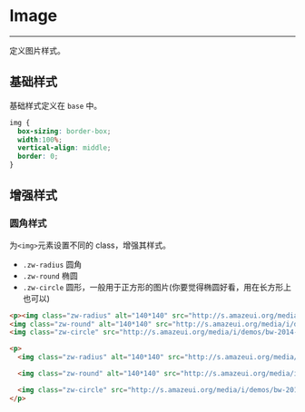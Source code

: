 # Image
---

定义图片样式。

## 基础样式

基础样式定义在 `base` 中。

```css
img {
  box-sizing: border-box;
  width:100%;
  vertical-align: middle;
  border: 0;
}
```

## 增强样式

### 圆角样式

为`<img>`元素设置不同的 class，增强其样式。

- `.zw-radius`     圆角
- `.zw-round`      椭圆
- `.zw-circle`     圆形，一般用于正方形的图片(你要觉得椭圆好看，用在长方形上也可以)

`````html
<p><img class="zw-radius" alt="140*140" src="http://s.amazeui.org/media/i/demos/bw-2014-06-19.jpg?imageView/1/w/1000/h/1000/q/80" width="140" height="140" />
<img class="zw-round" alt="140*140" src="http://s.amazeui.org/media/i/demos/bw-2014-06-19.jpg?imageView/1/w/1000/h/600/q/80" width="200" height="120"/>
<img class="zw-circle" src="http://s.amazeui.org/media/i/demos/bw-2014-06-19.jpg?imageView/1/w/1000/h/1000/q/80" width="140" height="140"/></p>
`````
```html
<p>
  <img class="zw-radius" alt="140*140" src="http://s.amazeui.org/media/i/demos/bw-2014-06-19.jpg?imageView/1/w/1000/h/1000/q/80" width="140" height="140" />

  <img class="zw-round" alt="140*140" src="http://s.amazeui.org/media/i/demos/bw-2014-06-19.jpg?imageView/1/w/1000/h/600/q/80" width="200" height="120"/>

  <img class="zw-circle" src="http://s.amazeui.org/media/i/demos/bw-2014-06-19.jpg?imageView/1/w/1000/h/1000/q/80" width="140" height="140"/>
</p>
```
